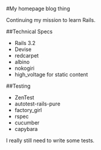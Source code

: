 #My homepage blog thing

Continuing my mission to learn Rails.

##Technical Specs

* Rails 3.2
* Devise
* redcarpet
* albino
* nokogiri
* high_voltage for static content

##Testing

* ZenTest
* autotest-rails-pure
* factory_girl
* rspec
* cucumber
* capybara

I really still need to write some tests.